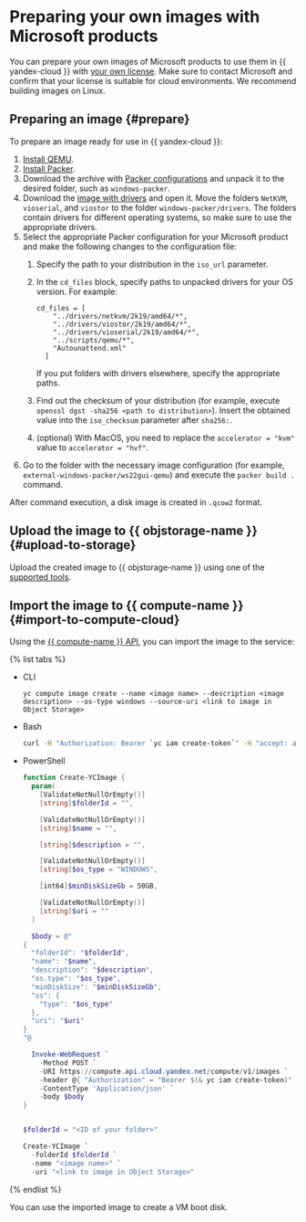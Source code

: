 # Preparing your own images with Microsoft products

You can prepare your own images of Microsoft products to use them in {{ yandex-cloud }} with [your own license](byol.md). Make sure to contact Microsoft and confirm that your license is suitable for cloud environments. We recommend building images on Linux.

## Preparing an image {#prepare}

To prepare an image ready for use in {{ yandex-cloud }}:

1. [Install QEMU](https://www.qemu.org/download/).
1. [Install Packer](../tutorials/infrastructure-management/packer-quickstart#install-packer).
1. Download the archive with [Packer configurations](https://storage.yandexcloud.net/packer-recipies/windows-packer.zip) and unpack it to the desired folder, such as `windows-packer`.
1. Download the [image with drivers](https://fedorapeople.org/groups/virt/virtio-win/direct-downloads/stable-virtio/virtio-win.iso) and open it. Move the folders `NetKVM`, `vioserial`, and `viostor` to the folder `windows-packer/drivers`. The folders contain drivers for different operating systems, so make sure to use the appropriate drivers.
1. Select the appropriate Packer configuration for your Microsoft product and make the following changes to the configuration file:
   1. Specify the path to your distribution in the `iso_url` parameter.
   1. In the `cd_files` block, specify paths to unpacked drivers for your OS version. For example:

      ```
      cd_files = [
          "../drivers/netkvm/2k19/amd64/*",
          "../drivers/viostor/2k19/amd64/*",
          "../drivers/vioserial/2k19/amd64/*",
          "../scripts/qemu/*",
          "Autounattend.xml"
        ]
      ```

      If you put folders with drivers elsewhere, specify the appropriate paths.
   1. Find out the checksum of your distribution (for example, execute `openssl dgst -sha256 <path to distribution>`). Insert the obtained value into the `iso_checksum` parameter after `sha256:`.
   1. (optional) With MacOS, you need to replace the `accelerator = "kvm"` value to `accelerator = "hvf"`.
1. Go to the folder with the necessary image configuration (for example, `external-windows-packer/ws22gui-qemu`) and execute the `packer build .` command.

After command execution, a disk image is created in `.qcow2` format.

## Upload the image to {{ objstorage-name }} {#upload-to-storage}

Upload the created image to {{ objstorage-name }} using one of the [supported tools](../storage/tools).

## Import the image to {{ compute-name }} {#import-to-compute-cloud}

Using the [{{ compute-name }} API](../compute/api-ref/Image/create.md), you can import the image to the service:

{% list tabs %}

- CLI

   ```
   yc compute image create --name <image name> --description <image description> --os-type windows --source-uri <link to image in Object Storage>
   ```

- Bash

   ```bash
   curl -H "Authorization: Bearer `yc iam create-token`" -H "accept: application/json" -X POST https://compute.api.cloud.yandex.net/compute/v1/images -d '{"folderId": "<ID of your folder>", "name": "<image name>", "description": "<image description>", "os": {"type": "WINDOWS"}, "pooled": false, "uri": "<link to image in Object Storage>"}'
   ```

- PowerShell

   ```powershell
   function Create-YCImage {
     param(
       [ValidateNotNullOrEmpty()]
       [string]$folderId = "",

       [ValidateNotNullOrEmpty()]
       [string]$name = "",

       [string]$description = "",

       [ValidateNotNullOrEmpty()]
       [string]$os_type = "WINDOWS",

       [int64]$minDiskSizeGb = 50GB,

       [ValidateNotNullOrEmpty()]
       [string]$uri = ""
     )

     $body = @"
   {
     "folderId": "$folderId",
     "name": "$name",
     "description": "$description",
     "os.type": "$os_type",
     "minDiskSize": "$minDiskSizeGb",
     "os": {
       "type": "$os_type"
     },
     "uri": "$uri"
   }
   "@

     Invoke-WebRequest `
       -Method POST `
       -URI https://compute.api.cloud.yandex.net/compute/v1/images `
       -header @{ "Authorization" = "Bearer $(& yc iam create-token)" } `
       -ContentType 'Application/json' `
       -body $body
   }


   $folderId = "<ID of your folder>"

   Create-YCImage `
     -folderId $folderId `
     -name "<image name>" `
     -uri "<link to image in Object Storage>"

   ```

{% endlist %}

You can use the imported image to create a VM boot disk.
